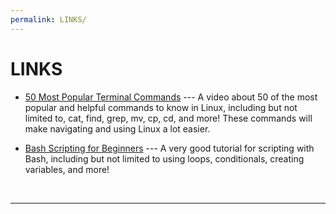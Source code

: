 ```yaml
---
permalink: LINKS/
---
```


# LINKS

- [50 Most Popular Terminal Commands](https://www.youtube.com/watch?v=ZtqBQ68cfJc) --- 
A video about 50 of the most popular and helpful commands to know in Linux, including but not limited to, cat, find, grep, mv, cp, cd, and more! These commands will make navigating and using Linux a lot easier.

- [Bash Scripting for Beginners](https://www.youtube.com/watch?v=tK9Oc6AEnR4) ---
A very good tutorial for scripting with Bash, including but not limited to using loops, conditionals, creating variables, and more!
<br>
<hr>
